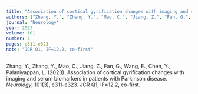 ```yaml
---
title: "Association of cortical gyrification changes with imaging and serum biomarkers in patients with Parkinson disease"
authors: ["Zhang, Y.", "Zhang, Y.", "Mao, C.", "Jiang, Z.", "Fan, G.", "Wang, E.", "Chen, Y.", "Palaniyappan, L."]
journal: "Neurology"
year: 2023
volume: 101
number: 3
pages: e311-e323
note: "JCR Q1, IF=12.2, co-first"
---
```


Zhang, Y., Zhang, Y., Mao, C., Jiang, Z., Fan, G., Wang, E., Chen, Y., Palaniyappan, L. (2023). Association of cortical gyrification changes with imaging and serum biomarkers in patients with Parkinson disease. *Neurology*, 101(3), e311-e323. JCR Q1, IF=12.2, co-first.
